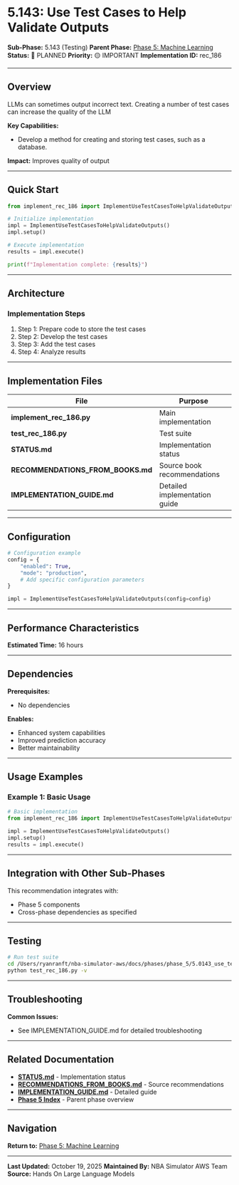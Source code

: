 # 5.143: Use Test Cases to Help Validate Outputs

**Sub-Phase:** 5.143 (Testing)
**Parent Phase:** [Phase 5: Machine Learning](../PHASE_5_INDEX.md)
**Status:** 🔵 PLANNED
**Priority:** 🟡 IMPORTANT
**Implementation ID:** rec_186

---

## Overview

LLMs can sometimes output incorrect text. Creating a number of test cases can increase the quality of the LLM

**Key Capabilities:**
- Develop a method for creating and storing test cases, such as a database.

**Impact:**
Improves quality of output

---

## Quick Start

```python
from implement_rec_186 import ImplementUseTestCasesToHelpValidateOutputs

# Initialize implementation
impl = ImplementUseTestCasesToHelpValidateOutputs()
impl.setup()

# Execute implementation
results = impl.execute()

print(f"Implementation complete: {results}")
```

---

## Architecture

### Implementation Steps

1. Step 1: Prepare code to store the test cases
2. Step 2: Develop the test cases
3. Step 3: Add the test cases
4. Step 4: Analyze results

---

## Implementation Files

| File | Purpose |
|------|---------|
| **implement_rec_186.py** | Main implementation |
| **test_rec_186.py** | Test suite |
| **STATUS.md** | Implementation status |
| **RECOMMENDATIONS_FROM_BOOKS.md** | Source book recommendations |
| **IMPLEMENTATION_GUIDE.md** | Detailed implementation guide |

---

## Configuration

```python
# Configuration example
config = {
    "enabled": True,
    "mode": "production",
    # Add specific configuration parameters
}

impl = ImplementUseTestCasesToHelpValidateOutputs(config=config)
```

---

## Performance Characteristics

**Estimated Time:** 16 hours

---

## Dependencies

**Prerequisites:**
- No dependencies

**Enables:**
- Enhanced system capabilities
- Improved prediction accuracy
- Better maintainability

---

## Usage Examples

### Example 1: Basic Usage

```python
# Basic implementation
from implement_rec_186 import ImplementUseTestCasesToHelpValidateOutputs

impl = ImplementUseTestCasesToHelpValidateOutputs()
impl.setup()
results = impl.execute()
```

---

## Integration with Other Sub-Phases

This recommendation integrates with:
- Phase 5 components
- Cross-phase dependencies as specified

---

## Testing

```bash
# Run test suite
cd /Users/ryanranft/nba-simulator-aws/docs/phases/phase_5/5.0143_use_test_cases_to_help_validate_outputs
python test_rec_186.py -v
```

---

## Troubleshooting

**Common Issues:**
- See IMPLEMENTATION_GUIDE.md for detailed troubleshooting

---

## Related Documentation

- **[STATUS.md](STATUS.md)** - Implementation status
- **[RECOMMENDATIONS_FROM_BOOKS.md](RECOMMENDATIONS_FROM_BOOKS.md)** - Source recommendations
- **[IMPLEMENTATION_GUIDE.md](IMPLEMENTATION_GUIDE.md)** - Detailed guide
- **[Phase 5 Index](../PHASE_5_INDEX.md)** - Parent phase overview

---

## Navigation

**Return to:** [Phase 5: Machine Learning](../PHASE_5_INDEX.md)

---

**Last Updated:** October 19, 2025
**Maintained By:** NBA Simulator AWS Team
**Source:** Hands On Large Language Models
